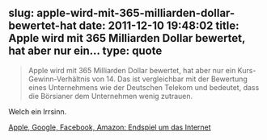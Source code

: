 slug: apple-wird-mit-365-milliarden-dollar-bewertet-hat
date: 2011-12-10 19:48:02
title: Apple wird mit 365 Milliarden Dollar bewertet, hat aber nur ein...
type: quote
---

> Apple wird mit 365 Milliarden Dollar bewertet, hat aber nur ein Kurs-Gewinn-Verhältnis von 14. Das ist vergleichbar mit der Bewertung eines Unternehmens wie der Deutschen Telekom und bedeutet, dass die Börsianer dem Unternehmen wenig zutrauen.

Welch ein Irrsinn.

 [Apple, Google, Facebook, Amazon: Endspiel um das Internet](http://www.faz.net/aktuell/wirtschaft/netzwirtschaft/die-herrscher-im-netz-endspiel-um-das-internet-11556556.html)
